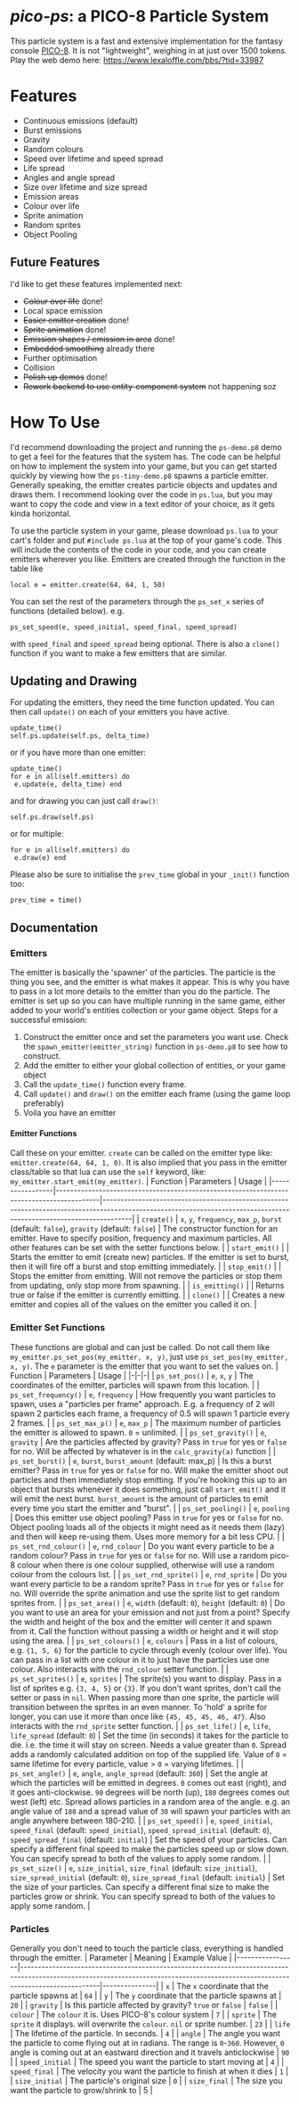 # *pico-ps*: a PICO-8 Particle System

This particle system is a fast and extensive implementation for the fantasy console [PICO-8](https://www.lexaloffle.com/pico-8.php). It is not "lightweight", weighing in at just over 1500 tokens.
Play the web demo here: https://www.lexaloffle.com/bbs/?tid=33987

# Features
 - Continuous emissions (default)
 - Burst emissions
 - Gravity
 - Random colours
 - Speed over lifetime and speed spread
 - Life spread
 - Angles and angle spread
 - Size over lifetime and size spread
 - Emission areas
 - Colour over life
 - Sprite animation
 - Random sprites
 - Object Pooling

## Future Features
I'd like to get these features implemented next:
- ~~Colour over life~~ done!
- Local space emission
- ~~Easier emitter creation~~ done!
- ~~Sprite animation~~ done!
- ~~Emission shapes / emission in area~~ done!
- ~~Embedded smoothing~~ already there
- Further optimisation
- Collision
- ~~Polish up demos~~ done!
- ~~Rework backend to use entity-component system~~ not happening soz

# How To Use
I'd recommend downloading the project and running the `ps-demo.p8` demo to get a feel for the features that the system has. The code can be helpful on how to implement the system into your game, but you can get started quickly by viewing how the `ps-tiny-demo.p8` spawns a particle emitter. Generally speaking, the emitter creates particle objects and updates and draws them. I recommend looking over the code in `ps.lua`, but you may want to copy the code and view in a text editor of your choice, as it gets kinda horizontal.

To use the particle system in your game, please download `ps.lua` to your cart's folder and put `#include ps.lua` at the top of your game's code. This will include the contents of the code in your code, and you can create emitters wherever you like. Emitters are created through the function in the table like
```
local e = emitter.create(64, 64, 1, 50)
```
You can set the rest of the parameters through the `ps_set_x` series of functions (detailed below). e.g. 
```
ps_set_speed(e, speed_initial, speed_final, speed_spread)
```
with `speed_final` and `speed_spread` being optional.
There is also a `clone()` function if you want to make a few emitters that are similar.

## Updating and Drawing
For updating the emitters, they need the time function updated. You can then call `update()` on each of your emitters you have active.
```
update_time()
self.ps.update(self.ps, delta_time)
```
or if you have more than one emitter:
```
update_time()
for e in all(self.emitters) do
 e.update(e, delta_time) end
```
and for drawing you can just call `draw()`:
```
self.ps.draw(self.ps)
```
or for multiple:
```
for e in all(self.emitters) do
 e.draw(e) end
```
Please also be sure to initialise the `prev_time` global in your `_init()` function too:
```
prev_time = time()
```

## Documentation
### Emitters
The emitter is basically the 'spawner' of the particles. The particle is the thing you see, and the emitter is what makes it appear.
This is why you have to pass in a lot more details to the emitter than you do the particle.
The emitter is set up so you can have multiple running in the same game, either added to your world's entities collection or your game object.
Steps for a successful emission:
1. Construct the emitter once and set the parameters you want use. Check the `spawn_emitter(emitter_string)` function in `ps-demo.p8` to see how to construct.
2. Add the emitter to either your global collection of entities, or your game object
3. Call the `update_time()` function every frame.
4. Call `update()` and `draw()` on the emitter each frame (using the game loop preferably)
5. Voila you have an emitter

#### Emitter Functions
Call these on your emitter. `create` can be called on the emitter type like: `emitter.create(64, 64, 1, 0)`. It is also implied that you pass in the emitter class/table so that lua can use the `self` keyword, like: `my_emitter.start_emit(my_emitter)`.
| Function        | Parameters                                                                               | Usage                                                                                                                                                              |
|-----------------|------------------------------------------------------------------------------------------|--------------------------------------------------------------------------------------------------------------------------------------------------------------------|
| `create()`      | `x`, `y`, `frequency`, `max_p`, `burst` (default: `false`), `gravity` (default: `false`) | The constructor function for an emitter. Have to specify position, frequency and maximum particles. All other features can be set with the setter functions below. |
| `start_emit()`  |                                                                                          | Starts the emitter to emit (create new) particles. If the emitter is set to burst, then it will fire off a burst and stop emitting immediately.                    |
| `stop_emit()`   |                                                                                          | Stops the emitter from emitting. Will not remove the particles or stop them from updating, only stop more from spawning.                                           |
| `is_emitting()` |                                                                                          | Returns true or false if the emitter is currently emitting.                                                                                                        |
| `clone()`       |                                                                                          | Creates a new emitter and copies all of the values on the emitter you called it on.                                                                                |

### Emitter Set Functions
These functions are global and can just be called. Do not call them like `my_emitter.ps_set_pos(my_emitter, x, y)`, just use `ps_set_pos(my_emitter, x, y)`. The `e` parameter is the emitter that you want to set the values on.
| Function | Parameters | Usage |
|-|-|-|
| `ps_set_pos()` | `e`, `x`, `y` | The coordinates of the emitter, particles will spawn from this location. |
| `ps_set_frequency()` | `e`, `frequency` | How frequently you want particles to spawn, uses a "particles per frame" approach. E.g. a frequency of 2 will spawn 2 particles each frame, a frequency of 0.5 will spawn 1 particle every 2 frames. |
| `ps_set_max_p()` | `e`, `max_p` | The maximum number of particles the emitter is allowed to spawn. `0` = unlimited. |
| `ps_set_gravity()` | `e`, `gravity` | Are the particles affected by gravity? Pass in `true` for yes or `false` for no. Will be affected by whatever is in the `calc_gravity(a)` function |
| `ps_set_burst()` | `e`, `burst`, `burst_amount` (default: max_p) | Is this a burst emitter? Pass in `true` for yes or `false` for no. Will make the emitter shoot out particles and then immediately stop emitting. If you're hooking this up to an object that bursts whenever it does something, just call `start_emit()` and it will emit the next burst. `burst_amount` is the amount of particles to emit every time you start the emitter and "burst". |
| `ps_set_pooling()` | `e`, `pooling` | Does this emitter use object pooling? Pass in `true` for yes or `false` for no. Object pooling loads all of the objects it might need as it needs them (lazy) and then will keep re-using them. Uses more memory for a bit less CPU. |
| `ps_set_rnd_colour()` | `e`, `rnd_colour` | Do you want every particle to be a random colour? Pass in `true` for yes or `false` for no. Will use a random pico-8 colour when there is one colour supplied, otherwise will use a random colour from the colours list. |
| `ps_set_rnd_sprite()` | `e`, `rnd_sprite` | Do you want every particle to be a random sprite? Pass in `true` for yes or `false` for no. Will override the sprite animation and use the sprite list to get random sprites from. |
| `ps_set_area()` | `e`, `width` (default: `0`), `height` (default: `0`) | Do you want to use an area for your emission and not just from a point? Specify the width and height of the box and the emitter will center it and spawn from it. Call the function without passing a width or height and it will stop using the area. |
| `ps_set_colours()` | `e`, `colours` | Pass in a list of colours, e.g. `{1, 5, 6}` for the particle to cycle through evenly (colour over life). You can pass in a list with one colour in it to just have the particles use one colour. Also interacts with the `rnd_colour` setter function. |
| `ps_set_sprites()` | `e`, `sprites` | The sprite(s) you want to display. Pass in a list of sprites e.g. `{3, 4, 5}` or `{3}`. If you don't want sprites, don't call the setter or pass in `nil`. When passing more than one sprite, the particle will transition between the sprites in an even manner. To 'hold' a sprite for longer, you can use it more than once like `{45, 45, 45, 46, 47}`. Also interacts with the `rnd_sprite` setter function. |
| `ps_set_life()` | `e`, `life`, `life_spread` (default: `0`) | Set the time (in seconds) it takes for the particle to die. i.e. the time it will stay on screen. Needs a value greater than `0`. Spread adds a randomly calculated addition on top of the supplied life. Value of `0` = same lifetime for every particle, value > `0` = varying lifetimes. |
| `ps_set_angle()` | `e`, `angle`, `angle_spread` (default: `360`) | Set the angle at which the particles will be emitted in degrees. `0` comes out east (right), and it goes anti-clockwise. `90` degrees will be north (up), `180` degrees comes out west (left) etc. Spread allows particles in a random area of the angle. e.g. an angle value of `180` and a spread value of `30` will spawn your particles with an angle anywhere between 180-210. |
| `ps_set_speed()` | `e`, `speed_initial`, `speed_final` (default: `speed_initial`), `speed_spread_initial` (default: `0`), `speed_spread_final` (default: `initial`) | Set the speed of your particles. Can specify a different final speed to make the particles speed up or slow down. You can specify spread to both of the values to apply some random. |
| `ps_set_size()` | `e`, `size_initial`, `size_final` (default: `size_initial`), `size_spread_initial` (default: `0`), `size_spread_final` (default: `initial`) | Set the size of your particles. Can specify a different final size to make the particles grow or shrink. You can specify spread to both of the values to apply some random. |
### Particles
Generally you don't need to touch the particle class, everything is handled through the emitter.
| Parameter       | Meaning                                                                                                                                                                          | Example Value |
|-----------------|----------------------------------------------------------------------------------------------------------------------------------------------------------------------------------|---------------|
| `x`             | The `x` coordinate that the particle spawns at                                                                                                                                   | `64`          |
| `y`             | The `y` coordinate that the particle spawns at                                                                                                                                   | `20`          |
| `gravity`       | Is this particle affected by gravity? `true` or `false`                                                                                                                          | `false`       |
| `colour`        | The `colour` it is. Uses PICO-8's colour system                                                                                                                                  | `7`           |
| `sprite`        | The `sprite` it displays. will overwrite the `colour`. `nil` or sprite number.                                                                                                   | `23`          |
| `life`          | The lifetime of the particle. In seconds.                                                                                                                                        | `4`           |
| `angle`         | The angle you want the particle to come flying out at in radians. The range is `0`-`360`. However, `0` angle is coming out at an eastward direction and it travels anticlockwise | `90`          |
| `speed_initial` | The speed you want the particle to start moving at                                                                                                                               | `4`           |
| `speed_final`   | The velocity you want the particle to finish at when it dies                                                                                                                     | `1`           |
| `size_initial`  | The particle's original size                                                                                                                                                     | `0`           |
| `size_final`    | The size you want the particle to grow/shrink to                                                                                                                                 | 5             |
